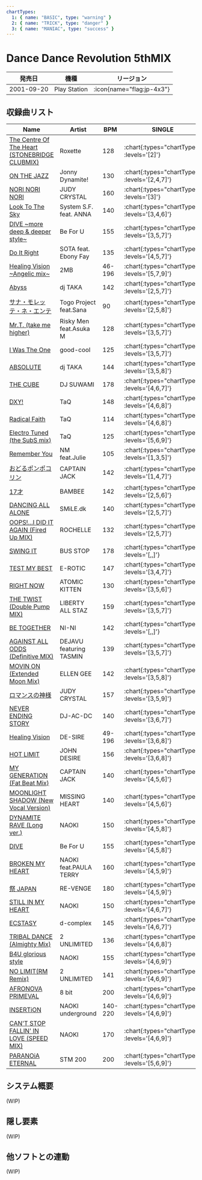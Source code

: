 ```yaml
---
chartTypes:
  1: { name: "BASIC", type: "warning" }
  2: { name: "TRICK", type: "danger" }
  3: { name: "MANIAC", type: "success" }
---
```


# Dance Dance Revolution 5thMIX

|発売日|機種|リージョン|
|------|----|---------|
|2001-09-20|Play Station| :icon{name="flag:jp-4x3"}|

## 収録曲リスト

|Name|Artist|BPM|SINGLE|DOUBLE|
|----|------|---|------|------|
|[The Centre Of The Heart (STONEBRIDGE CLUBMIX)](/playstation-jp/5th/the-centre-of-the-heart)|Roxette|128| :chart{:types="chartTypes" :levels='[2]'} | :chart{:types="chartTypes" :levels='[2]'} |
|[ON THE JAZZ](/playstation-jp/5th/on-the-jazz)|Jonny Dynamite!|130| :chart{:types="chartTypes" :levels='[2,4,7]'} | :chart{:types="chartTypes" :levels='[3,5,7]'} |
|[NORI NORI NORI](/playstation-jp/5th/nori-nori-nori)|JUDY CRYSTAL|160| :chart{:types="chartTypes" :levels='[3]'} | :chart{:types="chartTypes" :levels='[3]'} |
|[Look To The Sky](/playstation-jp/5th/look-to-the-sky)|System S.F. feat. ANNA|140| :chart{:types="chartTypes" :levels='[3,4,6]'} | :chart{:types="chartTypes" :levels='[2,5,7]'} |
|[DIVE \~more deep & deeper style\~](/playstation-jp/5th/dive-more-deep)|Be For U|155| :chart{:types="chartTypes" :levels='[3,5,7]'} | :chart{:types="chartTypes" :levels='[2,5,6]'} |
|[Do It Right](/playstation-jp/5th/do-it-right)|SOTA feat. Ebony Fay|135| :chart{:types="chartTypes" :levels='[4,5,7]'} | :chart{:types="chartTypes" :levels='[4,5,8]'} |
|[Healing Vision \~Angelic mix\~](/playstation-jp/5th/healing-vision-angelic)|2MB|46-196| :chart{:types="chartTypes" :levels='[5,7,9]'} | :chart{:types="chartTypes" :levels='[5,7,9]'} |
|[Abyss](/playstation-jp/5th/abyss)|dj TAKA|142| :chart{:types="chartTypes" :levels='[2,5,7]'} | :chart{:types="chartTypes" :levels='[3,5,7]'} |
|[サナ・モレッテ・ネ・エンテ](/playstation-jp/5th/sana-mollete-ne-ente)|Togo Project feat.Sana|90| :chart{:types="chartTypes" :levels='[2,5,8]'} | :chart{:types="chartTypes" :levels='[2,5,8]'} |
|[Mr.T. (take me higher)](/playstation-jp/5th/mr-t)|Risky Men feat.Asuka M|128| :chart{:types="chartTypes" :levels='[3,5,7]'} | :chart{:types="chartTypes" :levels='[3,5,7]'} |
|[I Was The One](/playstation-jp/5th/i-was-the-one)|good-cool|125| :chart{:types="chartTypes" :levels='[3,5,7]'} | :chart{:types="chartTypes" :levels='[3,5,6]'} |
|[ABSOLUTE](/playstation-jp/5th/absolute)|dj TAKA|144| :chart{:types="chartTypes" :levels='[3,5,8]'} | :chart{:types="chartTypes" :levels='[3,5,8]'} |
|[THE CUBE](/playstation-jp/5th/the-cube)|DJ SUWAMI|178| :chart{:types="chartTypes" :levels='[4,6,7]'} | :chart{:types="chartTypes" :levels='[4,6,7]'} |
|[DXY!](/playstation-jp/5th/dxy)|TaQ|148| :chart{:types="chartTypes" :levels='[4,6,8]'} | :chart{:types="chartTypes" :levels='[4,6,8]'} |
|[Radical Faith](/playstation-jp/5th/radical-faith)|TaQ|114| :chart{:types="chartTypes" :levels='[4,6,8]'} | :chart{:types="chartTypes" :levels='[3,6,8]'} |
|[Electro Tuned (the SubS mix)](/playstation-jp/5th/electro-tuned)|TaQ|125| :chart{:types="chartTypes" :levels='[5,6,9]'} | :chart{:types="chartTypes" :levels='[4,6,8]'} |
|[Remember You](/playstation-jp/extra/remember-you)|NM feat.Julie|105| :chart{:types="chartTypes" :levels='[1,3,5]'} | :chart{:types="chartTypes" :levels='[1,3,5]'} |
|[おどるポンポコリン](/playstation-jp/5th/odoru-ponpokorin)|CAPTAIN JACK|142| :chart{:types="chartTypes" :levels='[1,4,7]'} | :chart{:types="chartTypes" :levels='[1,4,7]'} |
|[17才](/playstation-jp/5th/seventeen)|BAMBEE|142| :chart{:types="chartTypes" :levels='[2,5,6]'} | :chart{:types="chartTypes" :levels='[2,4,6]'} |
|[DANCING ALL ALONE](/playstation-jp/4th/dancing-all-alone)|SMiLE.dk|140| :chart{:types="chartTypes" :levels='[2,5,7]'} | :chart{:types="chartTypes" :levels='[2,5,7]'} |
|[OOPS!...I DID IT AGAIN (Fired Up MIX)](/playstation-jp/5th/oops-i-did-it-again)|ROCHELLE|132| :chart{:types="chartTypes" :levels='[2,5,7]'} | :chart{:types="chartTypes" :levels='[2,5,8]'} |
|[SWING IT](/playstation-jp/5th/swing-it)|BUS STOP|178| :chart{:types="chartTypes" :levels='[,,]'} | :chart{:types="chartTypes" :levels='[,,]'} |
|[TEST MY BEST](/playstation-jp/5th/test-my-best)|E-ROTIC|147| :chart{:types="chartTypes" :levels='[3,4,7]'} | :chart{:types="chartTypes" :levels='[3,5,7]'} |
|[RIGHT NOW](/playstation-jp/5th/right-now)|ATOMIC KITTEN|130| :chart{:types="chartTypes" :levels='[3,5,6]'} | :chart{:types="chartTypes" :levels='[4,5,7]'} |
|[THE TWIST (Double Pump MIX)](/playstation-jp/5th/the-twist)|LIBERTY ALL STAZ|159| :chart{:types="chartTypes" :levels='[3,5,7]'} | :chart{:types="chartTypes" :levels='[2,5,7]'} |
|[BE TOGETHER](/playstation-jp/5th/be-together)|NI-NI|142| :chart{:types="chartTypes" :levels='[,,]'} | :chart{:types="chartTypes" :levels='[,,]'} |
|[AGAINST ALL ODDS (Definitive MIX)](/playstation-jp/5th/against-all-odds)|DEJAVU featuring TASMIN|139| :chart{:types="chartTypes" :levels='[3,5,7]'} | :chart{:types="chartTypes" :levels='[3,5,7]'} |
|[MOVIN ON (Extended Moon Mix)](/playstation-jp/5th/movin-on)|ELLEN GEE|142| :chart{:types="chartTypes" :levels='[3,5,8]'} | :chart{:types="chartTypes" :levels='[3,5,7]'} |
|[ロマンスの神様](/playstation-jp/5th/romance-no-kamisama)|JUDY CRYSTAL|157| :chart{:types="chartTypes" :levels='[3,5,9]'} | :chart{:types="chartTypes" :levels='[3,6,8]'} |
|[NEVER ENDING STORY](/playstation-jp/5th/never-ending-story)|DJ-AC-DC|140| :chart{:types="chartTypes" :levels='[3,6,7]'} | :chart{:types="chartTypes" :levels='[3,6,7]'} |
|[Healing Vision](/playstation-jp/5th/healing-vision)|DE-SIRE|49-196| :chart{:types="chartTypes" :levels='[3,6,8]'} | :chart{:types="chartTypes" :levels='[3,6,9]'} |
|[HOT LIMIT](/playstation-jp/5th/hot-limit)|JOHN DESIRE|156| :chart{:types="chartTypes" :levels='[3,6,8]'} | :chart{:types="chartTypes" :levels='[3,6,8]'} |
|[MY GENERATION (Fat Beat Mix)](/playstation-jp/5th/my-generation)|CAPTAIN JACK|140| :chart{:types="chartTypes" :levels='[4,5,6]'} | :chart{:types="chartTypes" :levels='[3,5,6]'} |
|[MOONLIGHT SHADOW (New Vocal Version)](/playstation-jp/5th/moonlight-shadow)|MISSING HEART|140| :chart{:types="chartTypes" :levels='[4,5,6]'} | :chart{:types="chartTypes" :levels='[4,5,7]'} |
|[DYNAMITE RAVE (Long ver.)](/playstation-jp/5th/dynamite-rave-long)|NAOKI|150| :chart{:types="chartTypes" :levels='[4,5,8]'} | :chart{:types="chartTypes" :levels='[4,6,9]'} |
|[DIVE](/playstation-jp/extra/dive)|Be For U|155| :chart{:types="chartTypes" :levels='[4,5,8]'} | :chart{:types="chartTypes" :levels='[4,6,7]'} |
|[BROKEN MY HEART](/playstation-jp/extra/broken-my-heart)|NAOKI feat.PAULA TERRY|160| :chart{:types="chartTypes" :levels='[4,5,9]'} | :chart{:types="chartTypes" :levels='[4,6,9]'} |
|[祭 JAPAN](/playstation-jp/5th/matsuri-japan)|RE-VENGE|180| :chart{:types="chartTypes" :levels='[4,5,9]'} | :chart{:types="chartTypes" :levels='[4,6,8]'} |
|[STILL IN MY HEART](/playstation-jp/5th/still-in-my-heart)|NAOKI|150| :chart{:types="chartTypes" :levels='[4,6,7]'} | :chart{:types="chartTypes" :levels='[4,5,7]'} |
|[ECSTASY](/playstation-jp/5th/ecstasy)|d-complex|145| :chart{:types="chartTypes" :levels='[4,6,7]'} | :chart{:types="chartTypes" :levels='[4,6,7]'} |
|[TRIBAL DANCE (Almighty Mix)](/playstation-jp/5th/tribal-dance)|2 UNLIMITED|136| :chart{:types="chartTypes" :levels='[4,6,8]'} | :chart{:types="chartTypes" :levels='[4,5,7]'} |
|[B4U glorious style](/playstation-jp/5th/b4u-glorious)|NAOKI|155| :chart{:types="chartTypes" :levels='[4,6,9]'} | :chart{:types="chartTypes" :levels='[5,6,9]'} |
|[NO LIMIT(RM Remix)](/playstation-jp/5th/no-limit)|2 UNLIMITED|141| :chart{:types="chartTypes" :levels='[4,6,9]'} | :chart{:types="chartTypes" :levels='[4,6,8]'} |
|[AFRONOVA PRIMEVAL](/playstation-jp/extra/afronova-primeval)|8 bit|200| :chart{:types="chartTypes" :levels='[4,6,9]'} | :chart{:types="chartTypes" :levels='[4,6,9]'} |
|[INSERTiON](/playstation-jp/5th/insertion)|NAOKI underground|140-220| :chart{:types="chartTypes" :levels='[4,6,9]'} | :chart{:types="chartTypes" :levels='[4,6,8]'} |
|[CAN'T STOP FALLIN' IN LOVE (SPEED MIX)](/playstation-jp/5th/cant-stop-fallin-in-love-speed)|NAOKI|170| :chart{:types="chartTypes" :levels='[4,6,9]'} | :chart{:types="chartTypes" :levels='[4,6,9]'} |
|[PARANOiA ETERNAL](/playstation-jp/5th/paranoia-eternal)|STM 200|200| :chart{:types="chartTypes" :levels='[5,6,9]'} | :chart{:types="chartTypes" :levels='[5,6,9]'} |

## システム概要

(WIP)

## 隠し要素

(WIP)

## 他ソフトとの連動

(WIP)
